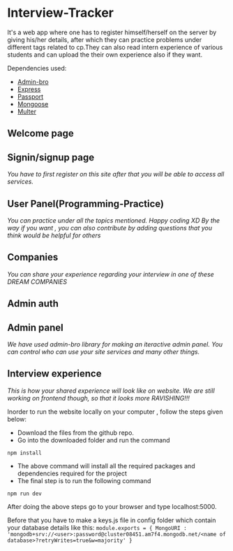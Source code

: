 # Interview-Tracker
It's a web app where one has to register himself/herself on the server by giving his/her details, after which they can practice problems under different tags related to cp.They can also read intern experience of various students and can upload the their own experience also if they want.

Dependencies used:
   * [Admin-bro](https://adminbro.com/section-modules.html)
   * [Express](http://expressjs.com/)
   * [Passport](http://www.passportjs.org/docs/)
   * [Mongoose](https://mongoosejs.com/docs/)
   * [Multer](https://www.npmjs.com/package/multer)

 
## Welcome page



## Signin/signup page
*You have to first register on this site after that you will be able to access all services.*


## User Panel(Programming-Practice)
*You can practice under all the topics mentioned. Happy coding XD
By the way if you want , you can also contribute by adding questions that you think would be helpful for others*


## Companies
*You can share your experience regarding your interview in one of these DREAM COMPANIES*


## Admin auth



## Admin panel
*We have used admin-bro library for making an iteractive admin panel. You can control who can use your site services and many other things.* 



## Interview experience
*This is how your shared experience will look like on website. We are still working on frontend though, so that it looks more RAVISHING!!!*

Inorder to run the website locally on your computer , follow the steps given below:

* Download the files from the github repo.
* Go into the downloaded folder and run the command 

`npm install`

* The above command will install all the required packages and dependencies required for the project 
* The final step is to run the following command

`npm run dev`

 After doing the above steps go to your browser and type localhost:5000.
 
 Before that you have to make a keys.js file in config folder which contain your database details like this:
 `module.exports = {
    MongoURI : 'mongodb+srv://<user>:password@cluster08451.am7f4.mongodb.net/<name of database>?retryWrites=true&w=majority'
}`
